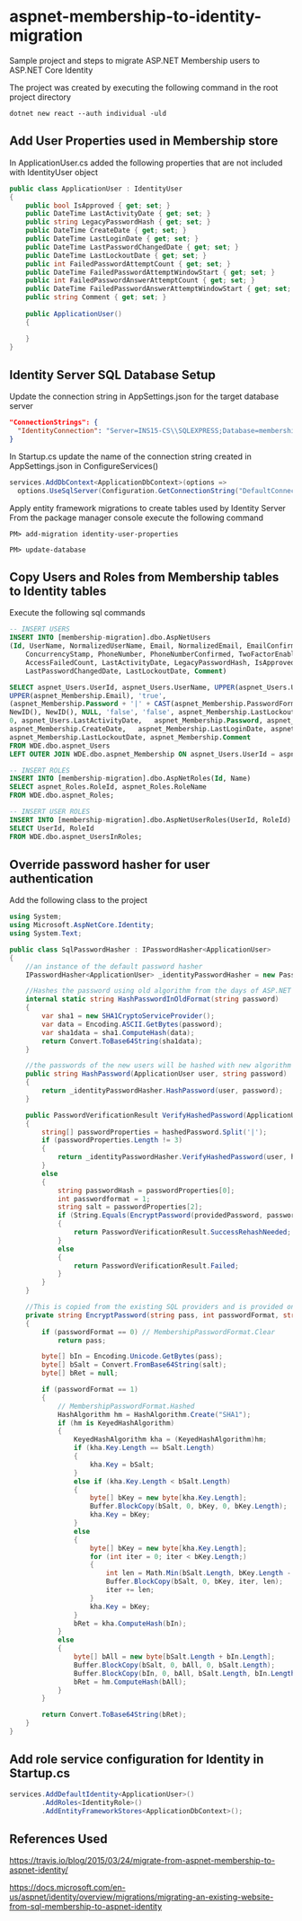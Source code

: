 # aspnet-membership-to-identity-migration
Sample project and steps to migrate ASP.NET Membership users to ASP.NET Core Identity

The project was created by executing the following command in the root project directory

  `dotnet new react --auth individual -uld`
  
## Add User Properties used in Membership store  
In ApplicationUser.cs added the following properties that are not included with IdentityUser object

```c#
public class ApplicationUser : IdentityUser
{
    public bool IsApproved { get; set; }
    public DateTime LastActivityDate { get; set; }
    public string LegacyPasswordHash { get; set; }
    public DateTime CreateDate { get; set; }
    public DateTime LastLoginDate { get; set; }
    public DateTime LastPasswordChangedDate { get; set; }
    public DateTime LastLockoutDate { get; set; }
    public int FailedPasswordAttemptCount { get; set; }
    public DateTime FailedPasswordAttemptWindowStart { get; set; }
    public int FailedPasswordAnswerAttemptCount { get; set; }
    public DateTime FailedPasswordAnswerAttemptWindowStart { get; set; }
    public string Comment { get; set; }
		
    public ApplicationUser()
    {

    }
}
```

## Identity Server SQL Database Setup
Update the connection string in AppSettings.json for the target database server
```json
"ConnectionStrings": {
  "IdentityConnection": "Server=INS15-CS\\SQLEXPRESS;Database=membership-migration;Trusted_Connection=True;MultipleActiveResultSets=true"
}
```

In Startup.cs update the name of the connection string created in AppSettings.json in ConfigureServices()

```c#
services.AddDbContext<ApplicationDbContext>(options =>
  options.UseSqlServer(Configuration.GetConnectionString("DefaultConnection")));
```

Apply entity framework migrations to create tables used by Identity Server
From the package manager console execute the following command

`PM> add-migration identity-user-properties`

`PM> update-database`

## Copy Users and Roles from Membership tables to Identity tables
Execute the following sql commands

```sql
-- INSERT USERS
INSERT INTO [membership-migration].dbo.AspNetUsers
(Id, UserName, NormalizedUserName, Email, NormalizedEmail, EmailConfirmed, PasswordHash, SecurityStamp, 
	ConcurrencyStamp, PhoneNumber, PhoneNumberConfirmed, TwoFactorEnabled, LockoutEnd, LockoutEnabled, 
	AccessFailedCount, LastActivityDate, LegacyPasswordHash, IsApproved, CreateDate, LastLoginDate, 
	LastPasswordChangedDate, LastLockoutDate, Comment)

SELECT aspnet_Users.UserId, aspnet_Users.UserName, UPPER(aspnet_Users.UserName), aspnet_Membership.Email, 
UPPER(aspnet_Membership.Email), 'true',	
(aspnet_Membership.Password + '|' + CAST(aspnet_Membership.PasswordFormat as varchar) + '|' + aspnet_Membership.PasswordSalt),	
NewID(), NewID(), NULL, 'false', 'false', aspnet_Membership.LastLockoutDate, aspnet_Membership.IsLockedOut,
0, aspnet_Users.LastActivityDate,	aspnet_Membership.Password, aspnet_Membership.IsApproved,
aspnet_Membership.CreateDate,	aspnet_Membership.LastLoginDate, aspnet_Membership.LastPasswordChangedDate,
aspnet_Membership.LastLockoutDate, aspnet_Membership.Comment
FROM WDE.dbo.aspnet_Users
LEFT OUTER JOIN WDE.dbo.aspnet_Membership ON aspnet_Users.UserId = aspnet_Membership.UserId

-- INSERT ROLES
INSERT INTO [membership-migration].dbo.AspNetRoles(Id, Name)
SELECT aspnet_Roles.RoleId, aspnet_Roles.RoleName
FROM WDE.dbo.aspnet_Roles;

-- INSERT USER ROLES
INSERT INTO [membership-migration].dbo.AspNetUserRoles(UserId, RoleId)
SELECT UserId, RoleId
FROM WDE.dbo.aspnet_UsersInRoles;
```

## Override password hasher for user authentication
Add the following class to the project

```c#
using System;
using Microsoft.AspNetCore.Identity;
using System.Text;

public class SqlPasswordHasher : IPasswordHasher<ApplicationUser>
{
	//an instance of the default password hasher
	IPasswordHasher<ApplicationUser> _identityPasswordHasher = new PasswordHasher<ApplicationUser>();

	//Hashes the password using old algorithm from the days of ASP.NET Membership
	internal static string HashPasswordInOldFormat(string password)
	{
		var sha1 = new SHA1CryptoServiceProvider();
		var data = Encoding.ASCII.GetBytes(password);
		var sha1data = sha1.ComputeHash(data);
		return Convert.ToBase64String(sha1data);
	}

	//the passwords of the new users will be hashed with new algorithm
	public string HashPassword(ApplicationUser user, string password)
	{
	    return _identityPasswordHasher.HashPassword(user, password);
	}

	public PasswordVerificationResult VerifyHashedPassword(ApplicationUser user, string hashedPassword, string providedPassword)
	{
	    string[] passwordProperties = hashedPassword.Split('|');
	    if (passwordProperties.Length != 3)
	  	{
			return _identityPasswordHasher.VerifyHashedPassword(user, hashedPassword, providedPassword);
		}
		else
		{
			string passwordHash = passwordProperties[0];
			int passwordformat = 1;
			string salt = passwordProperties[2];
			if (String.Equals(EncryptPassword(providedPassword, passwordformat, salt), passwordHash, StringComparison.CurrentCultureIgnoreCase))
			{
				return PasswordVerificationResult.SuccessRehashNeeded;
			}
			else
			{
				return PasswordVerificationResult.Failed;
			}
		}
	}

	//This is copied from the existing SQL providers and is provided only for back-compat.
	private string EncryptPassword(string pass, int passwordFormat, string salt)
	{
		if (passwordFormat == 0) // MembershipPasswordFormat.Clear
			return pass;

		byte[] bIn = Encoding.Unicode.GetBytes(pass);
		byte[] bSalt = Convert.FromBase64String(salt);
		byte[] bRet = null;

		if (passwordFormat == 1)
		{ 
			// MembershipPasswordFormat.Hashed 
			HashAlgorithm hm = HashAlgorithm.Create("SHA1");
			if (hm is KeyedHashAlgorithm)
			{
				KeyedHashAlgorithm kha = (KeyedHashAlgorithm)hm;
				if (kha.Key.Length == bSalt.Length)
				{
					kha.Key = bSalt;
				}
				else if (kha.Key.Length < bSalt.Length)
				{
					byte[] bKey = new byte[kha.Key.Length];
					Buffer.BlockCopy(bSalt, 0, bKey, 0, bKey.Length);
					kha.Key = bKey;
				}
				else
				{
					byte[] bKey = new byte[kha.Key.Length];
					for (int iter = 0; iter < bKey.Length;)
					{
						int len = Math.Min(bSalt.Length, bKey.Length - iter);
						Buffer.BlockCopy(bSalt, 0, bKey, iter, len);
						iter += len;
					}
					kha.Key = bKey;
				}
				bRet = kha.ComputeHash(bIn);
			}
			else
			{
				byte[] bAll = new byte[bSalt.Length + bIn.Length];
				Buffer.BlockCopy(bSalt, 0, bAll, 0, bSalt.Length);
				Buffer.BlockCopy(bIn, 0, bAll, bSalt.Length, bIn.Length);
				bRet = hm.ComputeHash(bAll);
			}
		}

		return Convert.ToBase64String(bRet);
    }
}
```

## Add role service configuration for Identity in Startup.cs

```c#
services.AddDefaultIdentity<ApplicationUser>()
		.AddRoles<IdentityRole>()
        .AddEntityFrameworkStores<ApplicationDbContext>();
```

## References Used
https://travis.io/blog/2015/03/24/migrate-from-aspnet-membership-to-aspnet-identity/

https://docs.microsoft.com/en-us/aspnet/identity/overview/migrations/migrating-an-existing-website-from-sql-membership-to-aspnet-identity




